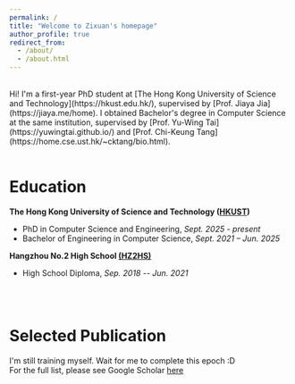 ```yaml
---
permalink: /
title: "Welcome to Zixuan's homepage"
author_profile: true
redirect_from: 
  - /about/
  - /about.html
---
```


<br>
Hi! I'm a first-year PhD student at [The Hong Kong University of Science and Technology](https://hkust.edu.hk/), supervised by [Prof. Jiaya Jia](https://jiaya.me/home). I obtained Bachelor's degree in Computer Science at the same institution, supervised by [Prof. Yu-Wing Tai](https://yuwingtai.github.io/) and [Prof. Chi-Keung Tang](https://home.cse.ust.hk/~cktang/bio.html). 
<br>
<br>

Education
======
**The Hong Kong University of Science and Technology ([HKUST](https://hkust.edu.hk/))**
- PhD in Computer Science and Engineering, *Sept. 2025 - present*
- Bachelor of Engineering in Computer Science, *Sept. 2021 – Jun. 2025*

**Hangzhou No.2 High School [(HZ2HS)](http://www.hz2hs.cn/)**
- High School Diploma, *Sep. 2018 -- Jun. 2021*
<br>
<br>

Selected Publication
======

I'm still training myself. Wait for me to complete this epoch :D  
For the full list, please see Google Scholar [here](https://scholar.google.com/citations?user=10O0bQQAAAAJ)


<script type="text/javascript" id="clustrmaps" 
src="https://clustrmaps.com/map_v2.js?d=NhoV10bXlRiroBYyBv9pAmH7Zl4ReRvZZdaR35wCjRY&cl=ffffff&w=a">
</script>